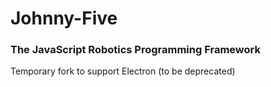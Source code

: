 # Johnny-Five
### The JavaScript Robotics Programming Framework

Temporary fork to support Electron (to be deprecated)

<!--

    Hello!

    Please don't edit this file!

    If you'd like to make changes to the readme contents, please make them in the tpl/.readme.md file. If you'd like to add an example:

    1. Add the file in `eg/`
    2. Add a breadboard image in `docs/breadboards`
    3. Add an entry to `tpl/programs.json`.
    4. Generated the markdown with: `grunt examples`







































-->

